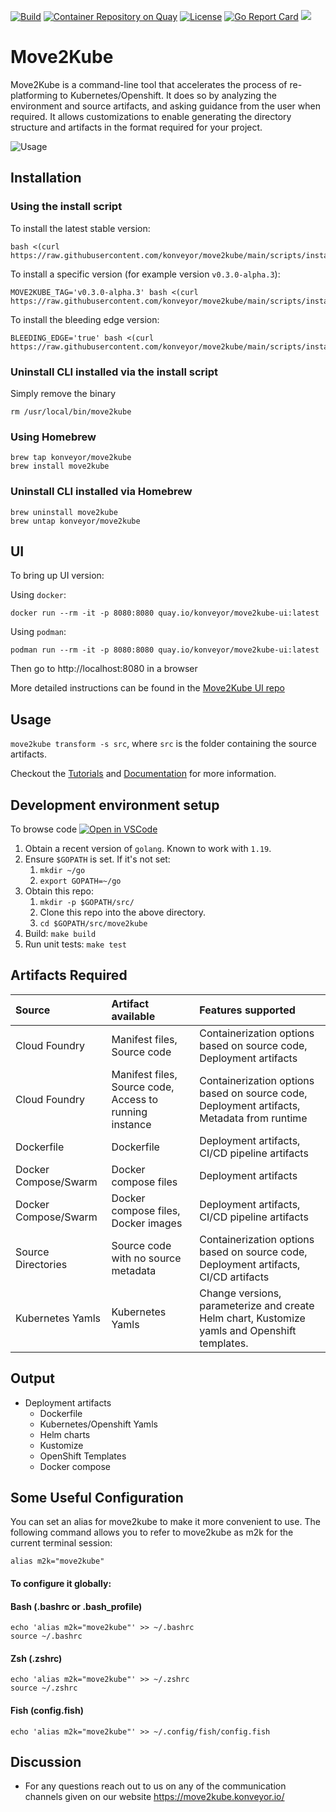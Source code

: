 [![Build](https://github.com/konveyor/move2kube/workflows/Build/badge.svg "Github Actions")](https://github.com/konveyor/move2kube/actions?query=workflow%3ABuild)
[![Container Repository on Quay](https://quay.io/repository/konveyor/move2kube/status "Container Repository on Quay")](https://quay.io/repository/konveyor/move2kube)
[![License](https://img.shields.io/:license-apache-blue.svg)](https://www.apache.org/licenses/LICENSE-2.0.html)
[![Go Report Card](https://goreportcard.com/badge/github.com/konveyor/move2kube)](https://goreportcard.com/report/github.com/konveyor/move2kube)
[<img src="https://img.shields.io/badge/slack-konveyor/move2kube-green.svg?logo=slack">](https://kubernetes.slack.com/archives/CR85S82A2)

# Move2Kube

Move2Kube is a command-line tool that accelerates the process of re-platforming to Kubernetes/Openshift. It does so by analyzing the environment and source artifacts, and asking guidance from the user when required. It allows customizations to enable generating the directory structure and artifacts in the format required for your project.

![Usage](./imgs/overview.png)

## Installation

### Using the install script

To install the latest stable version:

```shell
bash <(curl https://raw.githubusercontent.com/konveyor/move2kube/main/scripts/install.sh)
```

To install a specific version (for example version `v0.3.0-alpha.3`):

```shell
MOVE2KUBE_TAG='v0.3.0-alpha.3' bash <(curl https://raw.githubusercontent.com/konveyor/move2kube/main/scripts/install.sh)
```

To install the bleeding edge version:

```shell
BLEEDING_EDGE='true' bash <(curl https://raw.githubusercontent.com/konveyor/move2kube/main/scripts/install.sh)
```

### Uninstall CLI installed via the install script

Simply remove the binary

```shell
rm /usr/local/bin/move2kube
```

### Using Homebrew

```shell
brew tap konveyor/move2kube
brew install move2kube
```

### Uninstall CLI installed via Homebrew

```shell
brew uninstall move2kube
brew untap konveyor/move2kube
```

## UI

To bring up UI version:

Using `docker`:

```shell
docker run --rm -it -p 8080:8080 quay.io/konveyor/move2kube-ui:latest
```

Using `podman`:

```shell
podman run --rm -it -p 8080:8080 quay.io/konveyor/move2kube-ui:latest
```

Then go to http://localhost:8080 in a browser

More detailed instructions can be found in the [Move2Kube UI repo](https://github.com/konveyor/move2kube-ui#starting-the-ui)

## Usage

`move2kube transform -s src`, where `src` is the folder containing the source artifacts.

Checkout the [Tutorials](https://move2kube.konveyor.io/tutorials) and [Documentation](https://move2kube.konveyor.io/commands) for more information.

## Development environment setup

To browse code  [![Open in VSCode](https://badgen.net/badge/icon/Visual%20Studio%20Code?icon=visualstudio&label)](https://open.vscode.dev/konveyor/move2kube)

1. Obtain a recent version of `golang`. Known to work with `1.19`.
1. Ensure `$GOPATH` is set. If it's not set:
   1. `mkdir ~/go`
   1. `export GOPATH=~/go`
1. Obtain this repo:
   1. `mkdir -p $GOPATH/src/`
   1. Clone this repo into the above directory.
   1. `cd $GOPATH/src/move2kube`
1. Build: `make build`
1. Run unit tests: `make test`

## Artifacts Required

| Source | Artifact available | Features supported |
|:-------|:-------------------|:-------------------|
| Cloud Foundry | Manifest files, Source code | Containerization options based on source code, Deployment artifacts |
| Cloud Foundry | Manifest files, Source code, Access to running instance | Containerization options based on source code, Deployment artifacts, Metadata from runtime |
| Dockerfile | Dockerfile | Deployment artifacts, CI/CD pipeline artifacts |
| Docker Compose/Swarm | Docker compose files | Deployment artifacts |
| Docker Compose/Swarm | Docker compose files, Docker images | Deployment artifacts, CI/CD pipeline artifacts |
| Source Directories | Source code with no source metadata |  Containerization options based on source code, Deployment artifacts, CI/CD artifacts |
| Kubernetes Yamls | Kubernetes Yamls | Change versions, parameterize and create Helm chart, Kustomize yamls and Openshift templates. |

## Output

* Deployment artifacts
  * Dockerfile
  * Kubernetes/Openshift Yamls
  * Helm charts
  * Kustomize
  * OpenShift Templates
  * Docker compose

## Some Useful Configuration 
You can set an alias for move2kube to make it more convenient to use. The following command allows you to refer to move2kube as m2k for the current terminal session:

```
alias m2k="move2kube"

```
#### To configure it globally: 

#### Bash (.bashrc or .bash_profile)
```
echo 'alias m2k="move2kube"' >> ~/.bashrc
source ~/.bashrc

```
#### Zsh (.zshrc)
```
echo 'alias m2k="move2kube"' >> ~/.zshrc
source ~/.zshrc
```

#### Fish (config.fish)
```
echo 'alias m2k="move2kube"' >> ~/.config/fish/config.fish

```
## Discussion

* For any questions reach out to us on any of the communication channels given on our website https://move2kube.konveyor.io/
